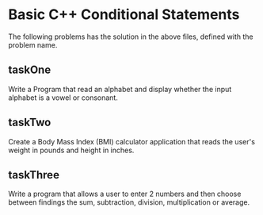 # Basic C++ Conditional Statements

The following problems has the solution in the above files, defined with the problem name.

## taskOne

Write a Program that read an alphabet and display whether the input alphabet is a vowel or consonant.

## taskTwo

Create a Body Mass Index (BMI) calculator application that reads the user's weight in pounds and height in inches.

## taskThree

Write a program that allows a user to enter 2 numbers and then choose between findings the sum, subtraction, division, multiplication or average.


